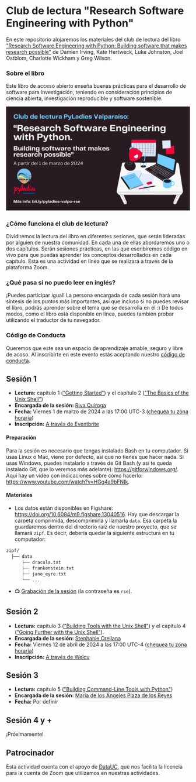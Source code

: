 # Club de lectura "Research Software Engineering with Python" 

En este repositorio alojaremos los materiales del club de lectura del libro ["Research Software Engineering with Python: Building software that makes research possible"](https://third-bit.com/py-rse/) de Damien Irving, Kate Hertweck, Luke Johnston, Joel Ostblom, Charlotte Wickham y Greg Wilson. 

### Sobre el libro

Este libro de acceso abierto enseña buenas prácticas para el desarrollo de software para investigación, teniendo en consideración principios de ciencia abierta, investigación reproducible y software sostenible.

![](img/imagen-difusion-general.png)

### ¿Cómo funciona el club de lectura?

Dividiremos la lectura del libro en diferentes sesiones, que serán lideradas por alguien de nuestra comunidad. En cada una de ellas abordaremos uno o dos capítulos. Serán sesiones prácticas, en las que escribiremos código en vivo para que puedas aprender los conceptos desarrollados en cada capítulo. Esta es una actividad en línea que se realizará a través de la plataforma Zoom. 

### ¿Qué pasa si no puedo leer en inglés?
¡Puedes participar igual! La persona encargada de cada sesión hará una síntesis de los puntos más importantes, así que incluso si no puedes revisar el libro, podrás aprender sobre el tema que se desarrolla en él :)
De todos modos, como el libro está disponible en línea, puedes también probar utilizando el traductor de tu navegador. 

### Código de Conducta

Queremos que este sea un espacio de aprendizaje amable, seguro y libre de acoso. Al inscribirte en este evento estás aceptando nuestro [código de conducta](https://pyladies.com/CodeOfConduct/).


## Sesión 1
- **Lectura:** capítulo 1 (["Getting Started"](https://third-bit.com/py-rse/py-rse/getting-started.html)) y el capítulo 2 (["The Basics of the Unix Shell"](https://third-bit.com/py-rse/py-rse/bash-basics.html))
- **Encargada de la sesión:** [Riva Quiroga](https://rivaquiroga.cl/)
- **Fecha:** Viernes 1 de marzo de 2024 a las 17:00 UTC-3 ([chequea tu zona horaria](https://everytimezone.com/s/416432ce))
- **Inscripción:** [A través de Eventbrite](https://www.eventbrite.com/e/club-de-lectura-research-software-engineering-with-python-sesion-1-tickets-799048825547)

#### Preparación

Para la sesión es necesario que tengas instalado Bash en tu computador. Si usas Linux o Mac, viene por defecto, así que no tienes que hacer nada. Si usas Windows, puedes instalarlo a través de Git Bash (y así te queda instalado Git, que lo veremos más adelante): https://gitforwindows.org/. Aquí hay un video con indicaciones sobre cómo hacerlo: https://www.youtube.com/watch?v=HGg4a9bFNIk.

#### Materiales

- Los datos están disponibles en Figshare: <https://doi.org/10.6084/m9.figshare.13040516>. Hay que descargar la carpeta comprimida, descomprimirla y llamarla `data`. Esa carpeta la guardaremos dentro del directorio raíz de nuestro proyecto, que se llamará `zipf`. Es decir, debería quedar la siguiente estructura en tu computador:
```
zipf/
  ├── data
      ├── dracula.txt
      ├── frankenstein.txt
      ├── jane_eyre.txt
      └── ...
```

- 📺 [Grabación de la sesión](https://www.dropbox.com/scl/fi/77rq0mdr4as4d7zaxbcas/pyladies-valpo-rse_sesion-1.mp4?rlkey=rayzzbsqcy8am5mblen0re3k5&dl=0) (la contraseña es `rse`).

## Sesión 2

- **Lectura:** capítulo 3 (["Building Tools with the Unix Shell"](https://third-bit.com/py-rse/bash-tools.html)) y el capítulo 4 (["Going Further with the Unix Shell"](https://third-bit.com/py-rse/bash-advanced.html)).
- **Encargada de la sesión:** [Stephanie Orellana](https://sporella.xyz/)
- **Fecha:** Viernes 12 de abril de 2024 a las 17:00 UTC-4 ([chequea tu zona horaria](https://everytimezone.com/s/eb776b3b))
- **Inscripción:** [A través de Welcu](https://welcu.com/pyladies-valparaiso/club-de-lectura-rse-python-sesion-2)
  
## Sesión 3

- **Lectura:** capítulo 5 (["Building Command-Line Tools with Python"](https://third-bit.com/py-rse/py-rse/scripting.html))
- **Encargada de la sesión:** [María de los Ángeles Plaza de los Reyes](https://www.linkedin.com/in/mplazadelosreyes/)
- **Fecha:** Por definir


## Sesión 4 y +
¡Próximamente!

## Patrocinador

Esta actividad cuenta con el apoyo de [DataUC](https://datascience.uc.cl/), que nos facilita la licencia para la cuenta de Zoom que utilizamos en nuestras actividades.
